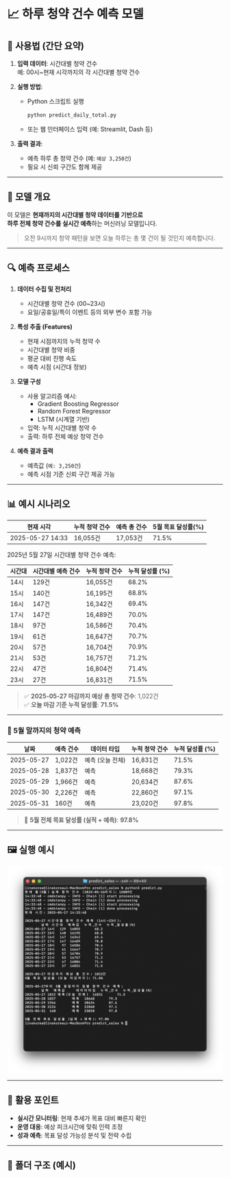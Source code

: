 # 📈 하루 청약 건수 예측 모델

## 🔧 사용법 (간단 요약)

1. **입력 데이터**: 시간대별 청약 건수  
   예: 00시~현재 시각까지의 각 시간대별 청약 건수

2. **실행 방법**:
   - Python 스크립트 실행  
     ```bash
     python predict_daily_total.py
     ```
   - 또는 웹 인터페이스 입력 (예: Streamlit, Dash 등)

3. **출력 결과**:
   - 예측 하루 총 청약 건수 (예: `예상 3,250건`)
   - 필요 시 신뢰 구간도 함께 제공

---

## 🧠 모델 개요

이 모델은 **현재까지의 시간대별 청약 데이터를 기반으로**  
**하루 전체 청약 건수를 실시간 예측**하는 머신러닝 모델입니다.

> 오전 9시까지 청약 패턴을 보면 오늘 하루는 총 몇 건이 될 것인지 예측합니다.

---

## 🔍 예측 프로세스

1. **데이터 수집 및 전처리**
   - 시간대별 청약 건수 (00~23시)
   - 요일/공휴일/특이 이벤트 등의 외부 변수 포함 가능

2. **특성 추출 (Features)**
   - 현재 시점까지의 누적 청약 수
   - 시간대별 청약 비중
   - 평균 대비 진행 속도
   - 예측 시점 (시간대 정보)

3. **모델 구성**
   - 사용 알고리즘 예시:
     - Gradient Boosting Regressor
     - Random Forest Regressor
     - LSTM (시계열 기반)
   - 입력: 누적 시간대별 청약 수
   - 출력: 하루 전체 예상 청약 건수

4. **예측 결과 출력**
   - 예측값 (`예: 3,250건`)
   - 예측 시점 기준 신뢰 구간 제공 가능

---

## 📊 예시 시나리오

| 현재 시각   | 누적 청약 건수 | 예측 총 건수 | 5월 목표 달성률(%) |
|-------------|----------------|----------------|----------------------|
| 2025-05-27 14:33 | 16,055건      | 17,053건       | 71.5%               |

2025년 5월 27일 시간대별 청약 건수 예측:

| 시간대 | 시간대별 예측 건수 | 누적 청약 건수 | 누적 달성률 (%) |
|--------|--------------------|----------------|------------------|
| 14시   | 129건              | 16,055건       | 68.2%            |
| 15시   | 140건              | 16,195건       | 68.8%            |
| 16시   | 147건              | 16,342건       | 69.4%            |
| 17시   | 147건              | 16,489건       | 70.0%            |
| 18시   | 97건               | 16,586건       | 70.4%            |
| 19시   | 61건               | 16,647건       | 70.7%            |
| 20시   | 57건               | 16,704건       | 70.9%            |
| 21시   | 53건               | 16,757건       | 71.2%            |
| 22시   | 47건               | 16,804건       | 71.4%            |
| 23시   | 27건               | 16,831건       | 71.5%            |

> ✅ **2025-05-27 마감까지 예상 총 청약 건수**: 1,022건  
> ✅ **오늘 마감 기준 누적 달성률**: **71.5%**

---

### 📅 5월 말까지의 청약 예측

| 날짜        | 예측 건수 | 데이터 타입     | 누적 청약 건수 | 누적 달성률 (%) |
|-------------|-----------|------------------|----------------|------------------|
| 2025-05-27  | 1,022건   | 예측 (오늘 전체) | 16,831건       | 71.5%            |
| 2025-05-28  | 1,837건   | 예측             | 18,668건       | 79.3%            |
| 2025-05-29  | 1,966건   | 예측             | 20,634건       | 87.6%            |
| 2025-05-30  | 2,226건   | 예측             | 22,860건       | 97.1%            |
| 2025-05-31  | 160건     | 예측             | 23,020건       | 97.8%            |

> 🎯 **5월 전체 목표 달성률 (실적 + 예측)**: **97.8%**

---

## 🖼️ 실행 예시

![실행 예시](./example.png)

---

## 📌 활용 포인트

- **실시간 모니터링**: 현재 추세가 목표 대비 빠른지 확인
- **운영 대응**: 예상 피크시간에 맞춰 인력 조정
- **성과 예측**: 목표 달성 가능성 분석 및 전략 수립

---

## 📂 폴더 구조 (예시)
